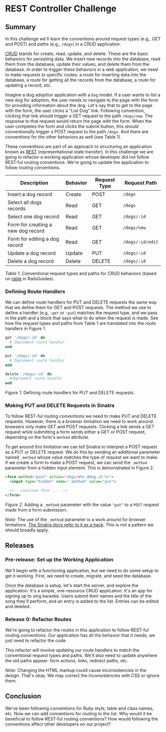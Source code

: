 # REST Controller Challenge

## Summary
In this challenge we'll learn the conventions around request types (e.g., GET and POST) and paths (e.g., `/dogs`) in a CRUD application.

[CRUD][wikipedia crud] stands for create, read, update, and delete.  These are the basic behaviors for persisting data.  We insert new records into the database, read them from the database, update their values, and delete them from the database.  In order to trigger these behaviors in a web application, we need to make requests to specific routes: a route for inserting data into the database, a route for getting all the records from the database, a route for updating a record, etc.

Imagine a dog adoption application with a `Dog` model. If a user wants to list a new dog for adoption, the user needs to navigate to the page with the form for providing information about the dog. Let's say that to get to the page with the form, the user clicks a "List Dog" link. Following convention, clicking that link should trigger a GET request to the path `/dogs/new`.  The response to that request would return the page with the form.  When the user completes the form and clicks the submit button, this should conventionally trigger a POST request to the path `/dogs`.  And there are conventions for the other behaviors as well (see Table 1).

These conventions are part of an approach to structuring an application known as [REST][wikipedia rest] (representational state transfer).  In this challenge we are going to refactor a working application whose developer did not follow REST-ful routing conventions.  We're going to update the application to follow routing conventions.

| Description                        | Behavior | Request Type | Request Path     |
|------------------------------------|----------|--------------|------------------|
| Insert a dog record                | Create   | POST         | `/dogs`          |
| Select all dogs records            | Read     | GET          | `/dogs`          |
| Select one dog record              | Read     | GET          | `/dogs/:id`      |
| Form for creating a new dog record | Read     | GET          | `/dogs/new`      |
| Form for editing a dog record      | Read     | GET          | `/dogs/:id/edit` |
| Update a dog record                | Update   | PUT          | `/dogs/:id`      |
| Delete a dog record                | Delete   | DELETE       | `/dogs/:id`      |
*Table 1*.  Conventional request types and paths for CRUD behaviors (based on [table][railsguides routes table] in RailsGuides).


### Defining Route Handlers
We can define route handlers for PUT and DELETE requests the same way that we define them for GET and POST requests.  The method we use to define a handler (e.g, `:get` or `:put`) matches the request type, and we pass in the path and a block that says what to do when the request is made.  See how the request types and paths from Table 1 are translated into the route handlers in Figure 1.

```ruby
get '/dogs/:id' do
  # Implement route handler
end

put '/dogs/:id' do
  # Implement route handler
end

delete '/dogs/:id' do
  #Implement route handler
end
```
*Figure 1*. Defining route handlers for PUT and DELETE requests.


### Making PUT and DELETE Requests in Sinatra
To follow REST-ful routing conventions we need to make PUT and DELETE requests.  However, there is a browser limitation we need to work around:  browsers only make GET and POST requests.  Clicking a link sends a GET request while submitting a form sends either a GET or POST request, depending on the form's `method` attribute.

To get around this limitation we can tell Sinatra to interpret a POST request as a PUT or DELETE request.  We do this by sending an additional parameter named `_method` whose value matches the type of request we want to make.  If we create a form to make a POST request, we can send the `_method` parameter from a hidden input element. This is demonstrated in Figure 2.

```HTML
<form method="post" action="dogs/<%= @dog.id %>">
  <input type="hidden" name="_method" value="put">

  <!-- continue form ... -->
</form>
```
*Figure 2*. Adding a `_method` parameter with the value `"put"` to a `POST` request made from a form submission.

*Note:*  The use of the `_method` parameter is a work around for browser limitations.  [The Sinatra docs refer to it as a hack][sinatra method_override].  This is not a pattern we should broadly apply.


## Releases
### Pre-release:  Set up the Working Application
We'll begin with a functioning application, but we need to do some setup to get it working.  First, we need to create, migrate, and seed the database.

Once the database is setup, let's start the server, and explore the application.  It's a simple, one-resource CRUD application.  It's an app for signing up to sing karaoke.  Users submit their names and the title of the song they'll perform, and an entry is added to the list.  Entries can be edited and deleted.


### Release 0:  Refactor Routes
We're going to refactor the routes in this application to follow REST-ful routing conventions.  Our application has all the behavior that it needs; we just need to refactor the code.

This refactor will involve updating our route handlers to match the conventional request types and paths.  We'll also need to update anywhere the old paths appear:  form actions, links, redirect paths, etc.

*Note:*  Changing the HTML markup could cause inconsistencies in the design.  That's okay.  We may correct the inconsistencies with CSS or ignore them.


## Conclusion
We've been following conventions for Ruby style, table and class names, etc.  Now we can add conventions for routing to the list.  Why would it be beneficial to follow REST-ful routing conventions?  How would following the conventions affect other developers on our project?


[railsguides routes table]: http://guides.rubyonrails.org/routing.html#crud-verbs-and-actions
[sinatra method_override]: http://www.sinatrarb.com/configuration.html#methodoverride---enabledisable-the-post-method-hack
[wikipedia crud]: https://en.wikipedia.org/wiki/Create,_read,_update_and_delete
[wikipedia rest]: https://en.wikipedia.org/wiki/Representational_state_transfer
